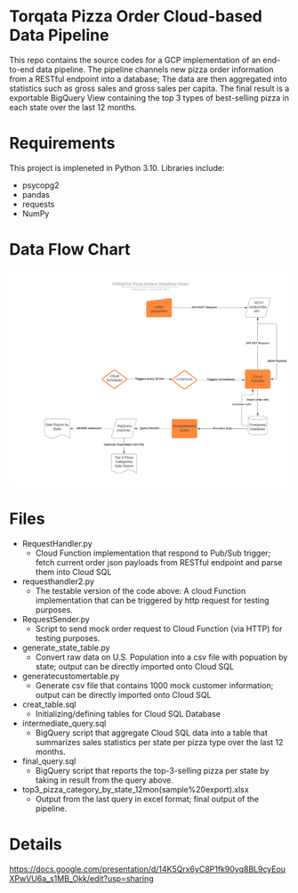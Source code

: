 # Torqata Pizza Order Cloud-based Data Pipeline

This repo contains the source codes for a GCP implementation of an end-to-end data pipeline.
The pipeline channels new pizza order information from a RESTful endpoint into a database; The data are then aggregated into statistics such as 
gross sales and gross sales per capita. The final result is a exportable BigQuery View containing the top 3 types of best-selling pizza in each state
over the last 12 months.

# Requirements
This project is impleneted in Python 3.10. Libraries include:
* psycopg2
* pandas
* requests
* NumPy

# Data Flow Chart
![alt text](./Project%20DataFlow.jpeg?raw=true)

# Files
* RequestHandler.py
  * Cloud Function implementation that respond to Pub/Sub trigger; fetch current order json payloads from RESTful endpoint and parse them into Cloud SQL
* requesthandler2.py
  * The testable version of the code above: A cloud Function implementation that can be triggered by http request for testing purposes.
* RequestSender.py
  * Script to send mock order request to Cloud Function (via HTTP) for testing purposes.
* generate_state_table.py
  * Convert raw data on U.S. Population into a csv file with popuation by state; output can be directly imported onto Cloud SQL
* generatecustomertable.py
  * Generate csv file that contains 1000 mock customer information; output can be directly imported onto Cloud SQL
* creat_table.sql
  * Initializing/defining tables for Cloud SQL Database
* intermediate_query.sql
  * BigQuery script that aggregate Cloud SQL data into a table that summarizes sales statistics per state per pizza type over the last 12 months.
* final_query.sql
  * BigQuery script that reports the top-3-selling pizza per state by taking in result from the query above.
* top3_pizza_category_by_state_12mon(sample%20export).xlsx
  * Output from the last query in excel format; final output of the pipeline.

# Details
https://docs.google.com/presentation/d/14K5Qrx6yC8P1fk90yq8BL9cyEouXPwVU6a_s1MB_Okk/edit?usp=sharing
